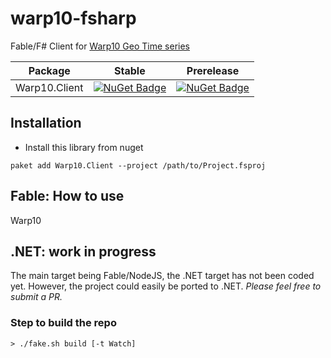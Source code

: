 # warp10-fsharp
Fable/F# Client for [Warp10 Geo Time series](http://www.warp10.io)

Package | Stable | Prerelease
--- | --- | ---
Warp10.Client | [![NuGet Badge](https://buildstats.info/nuget/Warp10.Client)](https://www.nuget.org/packages/Warp10.Client/) | [![NuGet Badge](https://buildstats.info/nuget/Warp10.Client?includePreReleases=true)](https://www.nuget.org/packages/Warp10.Client/)

## Installation
- Install this library from nuget
```
paket add Warp10.Client --project /path/to/Project.fsproj
```

## Fable: How to use
Warp10

## .NET: work in progress
The main target being Fable/NodeJS, the .NET target has not been coded yet.
However, the project could easily be ported to .NET.
*Please feel free to submit a PR.*

### Step to build the repo

```shell
> ./fake.sh build [-t Watch]
```
